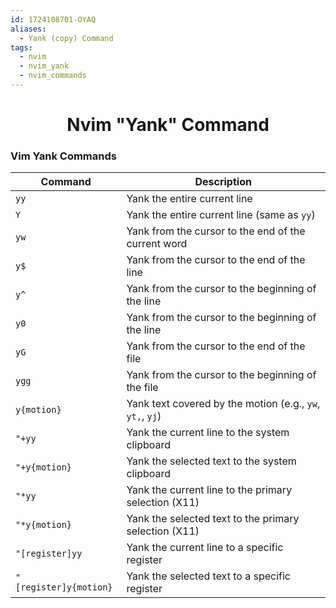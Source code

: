 ```yaml
---
id: 1724108701-OYAQ
aliases:
  - Yank (copy) Command
tags:
  - nvim
  - nvim_yank
  - nvim_commands
---
```




<center>
<h1>Nvim "Yank" Command </h1>
</center>


### Vim Yank Commands

| Command          | Description                                                |
|------------------|------------------------------------------------------------|
| `yy`             | Yank the entire current line                               |
| `Y`              | Yank the entire current line (same as `yy`)                |
| `yw`             | Yank from the cursor to the end of the current word        |
| `y$`             | Yank from the cursor to the end of the line                |
| `y^`             | Yank from the cursor to the beginning of the line          |
| `y0`             | Yank from the cursor to the beginning of the line          |
| `yG`             | Yank from the cursor to the end of the file                |
| `ygg`            | Yank from the cursor to the beginning of the file          |
| `y{motion}`      | Yank text covered by the motion (e.g., `yw`, `yt,`, `yj`)  |
| `"+yy`           | Yank the current line to the system clipboard              |
| `"+y{motion}`    | Yank the selected text to the system clipboard             |
| `"*yy`           | Yank the current line to the primary selection (X11)       |
| `"*y{motion}`    | Yank the selected text to the primary selection (X11)      |
| `"[register]yy`  | Yank the current line to a specific register               |
| `"[register]y{motion}`| Yank the selected text to a specific register        |

